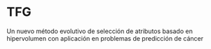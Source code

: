 # TFG
Un nuevo método evolutivo de selección de atributos basado en hipervolumen con aplicación en problemas de predicción de cáncer
